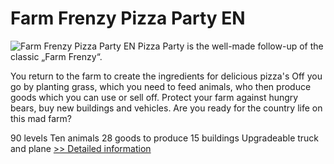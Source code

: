 # Farm Frenzy Pizza Party EN
![Farm Frenzy Pizza Party EN](https://mycommerce.akamaized.net/api/pimages/P300367796/BIG/300367796.JPG)
Pizza Party is the well-made follow-up of the classic „Farm Frenzy“.

You return to the farm to create the ingredients for delicious pizza's Off you go by planting grass, which you need to feed animals, who then produce goods which you can use or sell off. Protect your farm against hungry bears, buy new buildings and vehicles. Are you ready for the country life on this mad farm?

90 levels
Ten animals
28 goods to produce
15 buildings
Upgradeable truck and plane
[>> Detailed information](https://secure.shareit.com/shareit/product.html?productid=300367796&affiliateid=200057808)